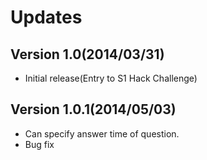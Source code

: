 # Updates
## Version 1.0(2014/03/31)
- Initial release(Entry to S1 Hack Challenge)

## Version 1.0.1(2014/05/03)
- Can specify answer time of question.
- Bug fix